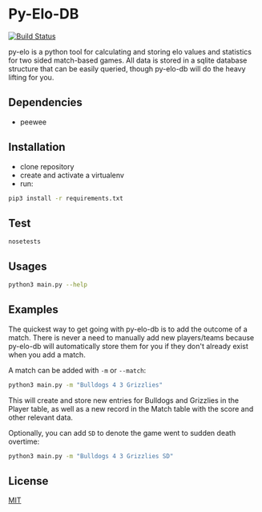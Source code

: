 # Py-Elo-DB

[![Build Status](https://travis-ci.org/bradleycwojcik/py-elo-db.svg?branch=master)](https://travis-ci.org/bradleycwojcik/py-elo-db)

py-elo is a python tool for calculating and storing elo values and statistics for two sided match-based games. All data is stored in a sqlite database structure that can be easily queried, though py-elo-db will do the heavy lifting for you.

## Dependencies
- peewee

## Installation
- clone repository
- create and activate a virtualenv
- run: 
```bash
pip3 install -r requirements.txt
```

## Test
```
nosetests
```

## Usages
```bash
python3 main.py --help
```

## Examples
The quickest way to get going with py-elo-db is to add the outcome of a match. There is never a need to manually add new players/teams because py-elo-db will automatically store them for you if they don't already exist when you add a match.

A match can be added with `-m` or `--match`:
```bash
python3 main.py -m "Bulldogs 4 3 Grizzlies"
```
This will create and store new entries for Bulldogs and Grizzlies in the Player table, as well as a new record in the Match table with the score and other relevant data.

Optionally, you can add `SD` to denote the game went to sudden death overtime:
```bash
python3 main.py -m "Bulldogs 4 3 Grizzlies SD"
```

## License
[MIT](https://choosealicense.com/licenses/mit/)